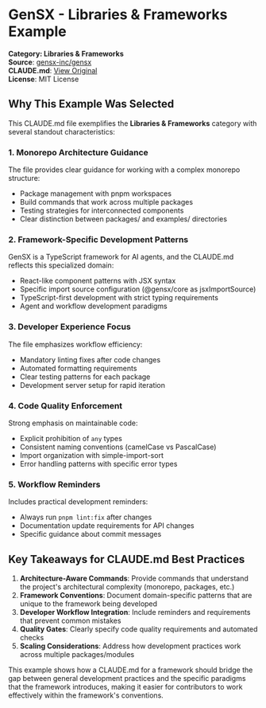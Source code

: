 # GenSX - Libraries & Frameworks Example

**Category: Libraries & Frameworks**  
**Source**: [gensx-inc/gensx](https://github.com/gensx-inc/gensx)  
**CLAUDE.md**: [View Original](https://github.com/gensx-inc/gensx/blob/main/CLAUDE.md)  
**License**: MIT License

## Why This Example Was Selected

This CLAUDE.md file exemplifies the **Libraries & Frameworks** category with several standout characteristics:

### 1. **Monorepo Architecture Guidance**
The file provides clear guidance for working with a complex monorepo structure:
- Package management with pnpm workspaces
- Build commands that work across multiple packages
- Testing strategies for interconnected components
- Clear distinction between packages/ and examples/ directories

### 2. **Framework-Specific Development Patterns**
GenSX is a TypeScript framework for AI agents, and the CLAUDE.md reflects this specialized domain:
- React-like component patterns with JSX syntax
- Specific import source configuration (@gensx/core as jsxImportSource)
- TypeScript-first development with strict typing requirements
- Agent and workflow development paradigms

### 3. **Developer Experience Focus**
The file emphasizes workflow efficiency:
- Mandatory linting fixes after code changes
- Automated formatting requirements
- Clear testing patterns for each package
- Development server setup for rapid iteration

### 4. **Code Quality Enforcement**
Strong emphasis on maintainable code:
- Explicit prohibition of `any` types
- Consistent naming conventions (camelCase vs PascalCase)
- Import organization with simple-import-sort
- Error handling patterns with specific error types

### 5. **Workflow Reminders**
Includes practical development reminders:
- Always run `pnpm lint:fix` after changes
- Documentation update requirements for API changes
- Specific guidance about commit messages

## Key Takeaways for CLAUDE.md Best Practices

1. **Architecture-Aware Commands**: Provide commands that understand the project's architectural complexity (monorepo, packages, etc.)
2. **Framework Conventions**: Document domain-specific patterns that are unique to the framework being developed
3. **Developer Workflow Integration**: Include reminders and requirements that prevent common mistakes
4. **Quality Gates**: Clearly specify code quality requirements and automated checks
5. **Scaling Considerations**: Address how development practices work across multiple packages/modules

This example shows how a CLAUDE.md for a framework should bridge the gap between general development practices and the specific paradigms that the framework introduces, making it easier for contributors to work effectively within the framework's conventions.
